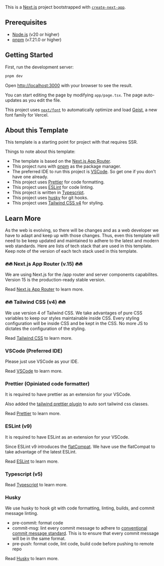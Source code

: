 This is a [Next.js](https://nextjs.org) project bootstrapped with [`create-next-app`](https://nextjs.org/docs/app/api-reference/cli/create-next-app).

## Prerequisites

- [Node.js](https://nodejs.org/en/download/) (v20 or higher)
- [pnpm](https://pnpm.io/installation) (v7.21.0 or higher)

## Getting Started

First, run the development server:

```bash
pnpm dev
```

Open [http://localhost:3000](http://localhost:3000) with your browser to see the result.

You can start editing the page by modifying `app/page.tsx`. The page auto-updates as you edit the file.

This project uses [`next/font`](https://nextjs.org/docs/app/building-your-application/optimizing/fonts) to automatically optimize and load [Geist](https://vercel.com/font), a new font family for Vercel.

## About this Template

This template is a starting point for project with that requires SSR.

Things to note about this template:

- The template is based on the [Next.js App Router](https://nextjs.org/docs/app).
- This project runs with [pnpm](https://pnpm.io/installation) as the package manager.
- The preferred IDE to run this project is [VSCode](https://code.visualstudio.com/). So get one if you don't have one already.
- This project uses [Prettier](https://prettier.io/) for code formatting.
- This project uses [ESLint](https://eslint.org/) for code linting.
- This project is written in [Typescript](https://www.typescriptlang.org/).
- This project uses [husky](https://typicode.github.io/husky/get-started.html) for git hooks.
- This project uses [Tailwind CSS v4](https://tailwindcss.com/) for styling.

## Learn More

As the web is evolving, so there will be changes and as a web developer we have to adapt and keep up with those changes. Thus, even this template will need to be keep updated and maintained to adhere to the latest and modern web standards.
Here are lists of tech stack that are used in this template. Keep note of the version of each tech stack used in this template.

### 🔥🔥 Next.js App Router (v.15) 🔥🔥

We are using Next.js for the /app router and server components capabilites. Version 15 is the production-ready stable version.

Read [Next.js App Router](https://nextjs.org/docs/app) to learn more.

### 🔥🔥 Tailwind CSS (v4) 🔥🔥

We use version 4 of Tailwind CSS. We take advantages of pure CSS variables to keep our styles maintainable inside CSS.
Every styling configuration will be inside CSS and be kept in the CSS. No more JS to dictates the configuration of the styling.

Read [Tailwind CSS](https://tailwindcss.com/docs) to learn more.

### VSCode (Preferred IDE)

Please just use VSCode as your IDE.

Read [VSCode](https://code.visualstudio.com/) to learn more.

### Prettier (Opiniated code formatter)

It is required to have prettier as an extension for your VSCode.

Also added the [tailwind prettier plugin](https://tailwindcss.com/blog/automatic-class-sorting-with-prettier) to auto sort tailwind css classes.

Read [Prettier](https://prettier.io/docs/en/index.html) to learn more.

### ESLint (v9)

It is required to have ESLint as an extension for your VSCode.

Since ESLint v9 introduces the [flatCompat](https://eslint.org/docs/latest/use/configure/migration-guide#main). We have use the flatCompat to take advantage of the latest ESLint.

Read [ESLint](https://eslint.org/docs/latest/use/getting-started) to learn more.

### Typescript (v5)

Read [Typescript](https://www.typescriptlang.org/docs/handbook/intro.html) to learn more.

### Husky

We use husky to hook git with code formatting, linting, builds, and commit message linting.

- pre-commit: format code
- commit-msg: lint every commit message to adhere to [conventional commit message standard](https://www.conventionalcommits.org/en/v1.0.0/). This is to ensure that every commit message will be in the same format.
- pre-push: format code, lint code, build code before pushing to remote repo

Read [Husky](https://typicode.github.io/husky/get-started.html) to learn more.
